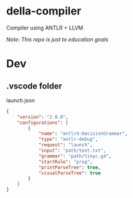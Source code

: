 # della-compiler
Compiler using ANTLR + LLVM

*Note: This repo is just to education goals*

# Dev

## .vscode folder

launch.json
```json
{
    "version": "2.0.0",
    "configurations": [
        {
            "name": "antlr4-DecisionGrammar",
            "type": "antlr-debug",
            "request": "launch",
            "input": "path/test.txt",
            "grammar": "path/tinyc.g4",
            "startRule": "prog",
            "printParseTree": true,
            "visualParseTree": true
        }
    ]
}
```
